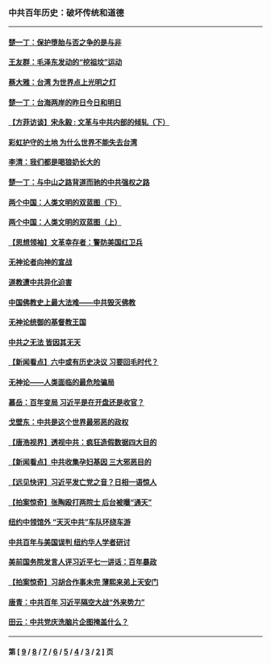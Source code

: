 ### 中共百年历史：破坏传统和道德
---
#### [楚一丁：保护堕胎与否之争的是与非](../../pages/nf1176114/n13815642.md?12250430) 
#### [王友群：毛泽东发动的“挖祖坟”运动](../../pages/nf1176114/n13723639.md?12250430) 
#### [蔡大雅：台湾 为世界点上光明之灯](../../pages/nf1176114/n13531530.md?12250430) 
#### [楚一丁：台海两岸的昨日今日和明日](../../pages/nf1176114/n13531468.md?12250430) 
#### [【方菲访谈】宋永毅 : 文革与中共内部的倾轧（下）](../../pages/nf1176114/n13486836.md?12250430) 
#### [彩虹护守的土地 为什么世界不能失去台湾](../../pages/nf1176114/n13476849.md?12250430) 
#### [李清：我们都是喝狼奶长大的](../../pages/nf1176114/n13471478.md?12250430) 
#### [楚一丁：与中山之路背道而驰的中共强权之路](../../pages/nf1176114/n13437270.md?12250430) 
#### [两个中国：人类文明的双蓝图（下）](../../pages/nf1176114/n13423132.md?12250430) 
#### [两个中国：人类文明的双蓝图（上）](../../pages/nf1176114/n13422687.md?12250430) 
#### [【思想领袖】文革幸存者：警防美国红卫兵](../../pages/nf1176114/n13339289.md?12250430) 
#### [无神论者向神的宣战](../../pages/nf1176114/n13281535.md?12250430) 
#### [道教遭中共异化迫害](../../pages/nf1176114/n13281463.md?12250430) 
#### [中国佛教史上最大法难——中共毁灭佛教](../../pages/nf1176114/n13281397.md?12250430) 
#### [无神论统御的基督教王国](../../pages/nf1176114/n13281280.md?12250430) 
#### [中共之无法 皆因其无天](../../pages/nf1176114/n13281088.md?12250430) 
#### [【新闻看点】六中或有历史决议 习要回毛时代？](../../pages/nf1176114/n13222895.md?12250430) 
#### [无神论——人类面临的最危险骗局](../../pages/nf1176114/n13196137.md?12250430) 
#### [慕岳：百年变局 习近平是在开盘还是收官？](../../pages/nf1176114/n13206516.md?12250430) 
#### [戈壁东：中共是这个世界最邪恶的政权](../../pages/nf1176114/n13085641.md?12250430) 
#### [【唐浩视界】透视中共：疯狂造假数据四大目的](../../pages/nf1176114/n13080590.md?12250430) 
#### [【新闻看点】中共收集孕妇基因 三大邪恶目的](../../pages/nf1176114/n13077182.md?12250430) 
#### [【远见快评】习近平发亡党之音？日相一语惊人](../../pages/nf1176114/n13074809.md?12250430) 
#### [【拍案惊奇】张陶殴打两院士 后台被曝“通天”](../../pages/nf1176114/n13070496.md?12250430) 
#### [纽约中领馆外 “天灭中共”车队环绕车游](../../pages/nf1176114/n13070693.md?12250430) 
#### [中共百年与美国误判 纽约华人学者研讨](../../pages/nf1176114/n13067969.md?12250430) 
#### [美前国务院发言人评习近平七一讲话：百年暴政](../../pages/nf1176114/n13066986.md?12250430) 
#### [【拍案惊奇】习胡合作事未完 薄熙来弟上天安门](../../pages/nf1176114/n13065867.md?12250430) 
#### [唐青：中共百年 习近平隔空大战“外来势力”](../../pages/nf1176114/n13065976.md?12250430) 
#### [田云：中共党庆洗脑片企图掩盖什么？](../../pages/nf1176114/n13064395.md?12250430) 

---
#### 第 [ [9](./9.md?12250430) / [8](./8.md?12250430) / [7](./7.md?12250430) / [6](./6.md?12250430) / [5](./5.md?12250430) / [4](./4.md?12250430) / [3](./3.md?12250430) / [2](./2.md?12250430) ] 页
